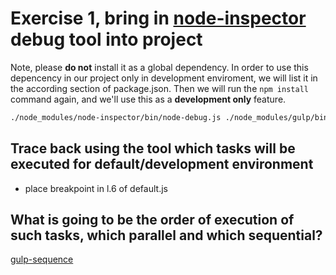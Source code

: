# Exercise 1, bring in [node-inspector](https://www.npmjs.com/package/node-inspector) debug tool into project

Note, please **do not** install it as a global dependency. In order to use this depencency in our project only in development enviroment, we will list it in the according section of package.json. Then we will run the `npm install` command again, and we'll use this as a **development only** feature.

```bash
./node_modules/node-inspector/bin/node-debug.js ./node_modules/gulp/bin/gulp.js --gulpfile ./gulpfile.js
```

## Trace back using the tool which tasks will be executed for default/development environment

- place breakpoint in l.6 of default.js

## What is going to be the order of execution of such tasks, which parallel and which sequential?

[gulp-sequence](https://www.npmjs.com/package/gulp-sequence)

